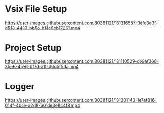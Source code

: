 # Vsix File Setup

https://user-images.githubusercontent.com/80381121/131316557-3dfe3c3f-d513-4493-bb5a-b13c6cb17267.mp4


# Project Setup

https://user-images.githubusercontent.com/80381121/131110529-db9af368-35e6-45e6-bf7d-a1fad6d5f5da.mp4


# Logger


https://user-images.githubusercontent.com/80381121/131301143-1e7af816-014f-4bce-a2d8-601de3e8c4f8.mp4

